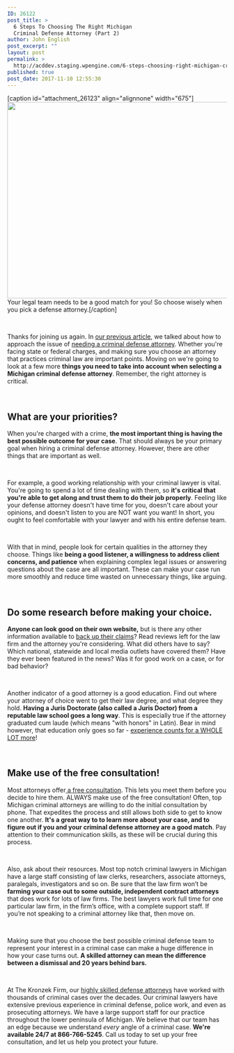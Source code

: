 ```yaml
---
ID: 26122
post_title: >
  6 Steps To Choosing The Right Michigan
  Criminal Defense Attorney (Part 2)
author: John English
post_excerpt: ""
layout: post
permalink: >
  http://acddev.staging.wpengine.com/6-steps-choosing-right-michigan-criminal-defense-attorney-part-2.html
published: true
post_date: 2017-11-10 12:55:30
---
```

[caption id="attachment_26123" align="alignnone" width="675"]<img class=" wp-image-26123" src="http://acddev.staging.wpengine.com/wp-content/uploads/2017/11/office-1209640_640-300x200.jpg" alt="" width="675" height="450" /> Your legal team needs to be a good match for you! So choose wisely when you pick a defense attorney.[/caption]

&nbsp;

<span style="font-weight: 400;">Thanks for joining us again. In <a href="https://acddev.staging.wpengine.com/6-steps-choosing-right-michigan-criminal-defense-attorney-part-1.html">our previous article</a>, we talked about how to approach the issue of </span><a href="http://www.acddev.staging.wpengine.com/about-us.html"><span style="font-weight: 400;">needing a criminal defense attorney</span></a><span style="font-weight: 400;">. Whether you're facing state or federal charges, and making sure you choose an attorney that practices criminal law are important points. Moving on we're going to look at a few more </span><b>things you need to take into account when selecting a Michigan criminal defense attorney</b><span style="font-weight: 400;">. Remember, the right attorney is critical. </span>

&nbsp;
<h2><b>What are your priorities?</b></h2>
<span style="font-weight: 400;">When you're charged with a crime, </span><b>the most important thing is having the best possible outcome for your case</b><span style="font-weight: 400;">. That should always be your primary goal when hiring a criminal defense attorney. However, there are other things that are important as well.  </span>

&nbsp;

<span style="font-weight: 400;">For example, a good working relationship with your criminal lawyer is vital. You're going to spend a lot of time dealing with them, so </span><b>it's critical that you're able to get along and trust them to do their job properly</b><span style="font-weight: 400;">. Feeling like your defense attorney doesn't have time for you, doesn't care about your opinions, and doesn't listen to you are NOT want you want! In short, you ought to feel comfortable with your lawyer and with his entire defense team. </span>

&nbsp;

<span style="font-weight: 400;">With that in mind, people look for certain qualities in the attorney they choose. Things like </span><b>being a good listener, a willingness to address client concerns, and patience</b><span style="font-weight: 400;"> when explaining complex legal issues or answering questions about the case are all important. These can make your case run more smoothly and reduce time wasted on unnecessary things, like arguing. </span>

&nbsp;
<h2><b>Do some research before making your choice.</b></h2>
<b>Anyone can look good on their own website,</b><span style="font-weight: 400;"> but is there any other information available to </span><a href="http://www.acddev.staging.wpengine.com/proven-results.html"><span style="font-weight: 400;">back up their claims</span></a><span style="font-weight: 400;">? Read reviews left for the law firm and the attorney you're considering. What did others have to say? Which national, statewide and local media outlets have covered them? Have they ever been featured in the news? Was it for good work on a case, or for bad behavior?</span>

&nbsp;

<span style="font-weight: 400;">Another indicator of a good attorney is a good education. Find out where your attorney of choice went to get their law degree, and what degree they hold. </span><b>Having a Juris Doctorate (also called a Juris Doctor) from a reputable law school goes a long way</b><span style="font-weight: 400;">. This is especially true if the attorney graduated cum laude (which means "with honors" in Latin). Bear in mind however, that education only goes so far - </span><a href="https://acddev.staging.wpengine.com/about-us.html"><span style="font-weight: 400;">experience counts for a WHOLE LOT more</span></a><span style="font-weight: 400;">!</span>

&nbsp;
<h2><b>Make use of the free consultation!</b></h2>
<span style="font-weight: 400;">Most attorneys offer</span><a href="https://acddev.staging.wpengine.com/contact-us.html"><span style="font-weight: 400;"> a free consultation</span></a><span style="font-weight: 400;">. This lets you meet them before you decide to hire them. ALWAYS make use of the free consultation! Often, top Michigan criminal attorneys are willing to do the initial consultation by phone. That expedites the process and still allows both side to get to know one another. </span><b>It's a great way to to learn more about your case, and to figure out if you and your criminal defense attorney are a good match</b><span style="font-weight: 400;">. Pay attention to their communication skills, as these will be crucial during this process. </span>

&nbsp;

<span style="font-weight: 400;">Also, ask about their resources. Most top notch criminal lawyers in Michigan have a large staff consisting of law clerks, researchers, associate attorneys, paralegals, investigators and so on. Be sure that the law firm won’t be <strong>farming your case out to some outside, independent contract attorneys</strong> that does work for lots of law firms. The best lawyers work full time for one particular law firm, in the firm’s office, with a complete support staff. If you’re not speaking to a criminal attorney like that, then move on. </span>

&nbsp;

<span style="font-weight: 400;">Making sure that you choose the best possible criminal defense team to represent your interest in a criminal case can make a huge difference in how your case turns out. </span><b>A skilled attorney can mean the difference between a dismissal and 20 years behind bars.</b>

&nbsp;

<span style="font-weight: 400;">At The Kronzek Firm, our </span><a href="https://acddev.staging.wpengine.com/trial-attorneys.html"><span style="font-weight: 400;">highly skilled defense attorneys</span></a><span style="font-weight: 400;"> have worked with thousands of criminal cases over the decades. Our criminal lawyers have extensive previous experience in criminal defense, police work, and even as prosecuting attorneys. We have a large support staff for our practice throughout the lower peninsula of Michigan. We believe that our team has an edge because we understand </span><i><span style="font-weight: 400;">every</span></i><span style="font-weight: 400;"> angle of a criminal case. </span><b>We're available 24/7 at 866-766-5245</b><span style="font-weight: 400;">. Call us today to set up your free consultation, and let us help you protect your future.</span>